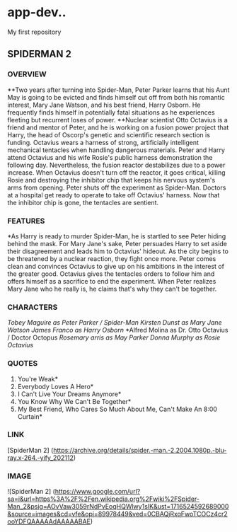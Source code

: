 # app-dev..
My first repository
## SPIDERMAN 2
### OVERVIEW
**Two years after turning into Spider-Man, Peter Parker learns that his Aunt May is going to be evicted and finds himself cut off from both his romantic interest, Mary Jane Watson, and his best friend, Harry Osborn. He frequently finds himself in potentially fatal situations as he experiences fleeting but recurrent loses of power.
**Nuclear scientist Otto Octavius is a friend and mentor of Peter, and he is working on a fusion power project that Harry, the head of Oscorp's genetic and scientific research section is funding. Octavius wears a harness of strong, artificially intelligent mechanical tentacles when handling dangerous materials. Peter and Harry attend Octavius and his wife Rosie's public harness demonstration the following day. Nevertheless, the fusion reactor destabilizes due to a power increase. When Octavius doesn't turn off the reactor, it goes critical, killing Rosie and destroying the inhibitor chip that keeps his nervous system's arms from opening. Peter shuts off the experiment as Spider-Man. Doctors at a hospital get ready to operate to take off Octavius' harness. Now that the inhibitor chip is gone, the tentacles are sentient.
### FEATURES
*As Harry is ready to murder Spider-Man, he is startled to see Peter hiding behind the mask. For Mary Jane's sake, Peter persuades Harry to set aside their disagreement and leads him to Octavius' hideout. As the city begins to be threatened by a nuclear reaction, they fight once more. Peter comes clean and convinces Octavius to give up on his ambitions in the interest of the greater good. Octavius gives the tentacles orders to follow him and offers himself as a sacrifice to end the experiment. When Peter realizes Mary Jane who he really is, he claims that's why they can't be together.
### CHARACTERS
*Tobey Maguire as Peter Parker / Spider-Man*
*Kirsten Dunst as Mary Jane Watson*
*James Franco as Harry Osborn* 
*Alfred Molina as Dr. Otto Octavius / Doctor Octopus 
*Rosemary arris as May Parker*
*Donna Murphy as Rosie Octavius*
### QUOTES
1.	You're Weak*
2.	Everybody Loves A Hero*
3.	I Can't Live Your Dreams Anymore*
4.	You Know Why We Can't Be Together*
5.	My Best Friend, Who Cares So Much About Me, Can't Make An 8:00 Curtain*
### LINK
[SpiderMan 2] (https://archive.org/details/spider.-man.-2.2004.1080p.-blu-ray.x-264.-yify_202112)
### IMAGE
![SpiderMan 2] (https://www.google.com/url?sa=i&url=https%3A%2F%2Fen.wikipedia.org%2Fwiki%2FSpider-Man_2&psig=AOvVaw3059rNdPvEoqHQWlwy1sIK&ust=1716524592689000&source=images&cd=vfe&opi=89978449&ved=0CBAQjRxqFwoTCOCz4cr2ooYDFQAAAAAdAAAAABAE)

